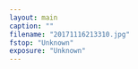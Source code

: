 ```yaml
---
layout: main
caption: ""
filename: "20171116213310.jpg"
fstop: "Unknown"
exposure: "Unknown"
---
```

